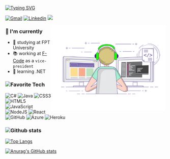
[![Typing SVG](https://readme-typing-svg.herokuapp.com?color=%2336BCF7&lines=Hello+there!+I'm+Bui+Ngoc+Huy)](https://git.io/typing-svg)

[![Gmail](https://img.shields.io/twitter/url?label=Gmail&logo=gmail&url=https://gmail.com)](mailto:huybui479@gmail.com)
[![Linkedin](https://img.shields.io/twitter/url?label=Linkedin&logo=linkedin&url=https://www.linkedin.com/in/huy-ngoc-43b1911a0/)](https://www.linkedin.com/in/huy-ngoc-43b1911a0/)
![](https://komarev.com/ghpvc/?username=huybui38)

<img align="right" alt="GIF" src="https://raw.githubusercontent.com/huybui38/huybui38/main/coding.gif" width="360px"/>
<h3 align="left">🧐 I'm currently</h3>

- 🎒 studying at FPT University
- 📚 working at [F-Code](https://www.facebook.com/fcodefpt) as a `vice-president`
- 🌱 learning .NET


<h3 align="left"><img src="https://media1.giphy.com/media/3oKIPkHXpUP8lIO0AU/giphy.gif" width="30">Favorite Tech </h3>

![C#](https://img.shields.io/badge/c%23-%23239120.svg?style=for-the-badge&logo=c-sharp&logoColor=white)
![Java](https://img.shields.io/badge/java-%23ED8B00.svg?style=for-the-badge&logo=java&logoColor=white)
![CSS3](https://img.shields.io/badge/css3-%231572B6.svg?style=for-the-badge&logo=css3&logoColor=white)
![HTML5](https://img.shields.io/badge/html5-%23E34F26.svg?style=for-the-badge&logo=html5&logoColor=white)
![JavaScript](https://img.shields.io/badge/javascript-%23323330.svg?style=for-the-badge&logo=javascript&logoColor=%23F7DF1E)
![NodeJS](https://img.shields.io/badge/node.js-6DA55F?style=for-the-badge&logo=node.js&logoColor=white)
![React](https://img.shields.io/badge/react-%2320232a.svg?style=for-the-badge&logo=react&logoColor=%2361DAFB)
![GitHub](https://img.shields.io/badge/github-%23121011.svg?style=for-the-badge&logo=github&logoColor=white)
![Azure](https://img.shields.io/badge/azure-%230072C6.svg?style=for-the-badge&logo=azure-devops&logoColor=white)
![Heroku](https://img.shields.io/badge/heroku-%23430098.svg?style=for-the-badge&logo=heroku&logoColor=white)

<h3 align="left"><img src="https://media0.giphy.com/media/f6ytzUt63xVLDDzONe/giphy.gif" width="32">Github stats</h3>


[![Top Langs](https://github-readme-stats.vercel.app/api/top-langs/?username=huybui38)](https://github.com/anuraghazra/github-readme-stats)


[![Anurag's GitHub stats](https://github-readme-stats.vercel.app/api?username=huybui38)](https://github.com/anuraghazra/github-readme-stats)


<!--
**huybui38/huybui38** is a ✨ _special_ ✨ repository because its `README.md` (this file) appears on your GitHub profile.

Here are some ideas to get you started:

- 🔭 I’m currently working on ...
- 🌱 I’m currently learning ...
- 👯 I’m looking to collaborate on ...
- 🤔 I’m looking for help with ...
- 💬 Ask me about ...
- 📫 How to reach me: ...
- 😄 Pronouns: ...
- ⚡ Fun fact: ...
-->
